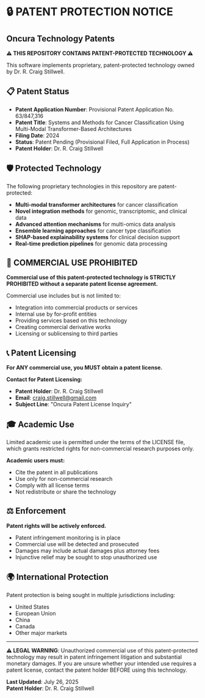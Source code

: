 # 🔒 PATENT PROTECTION NOTICE

## Oncura Technology Patents

**⚠️ THIS REPOSITORY CONTAINS PATENT-PROTECTED TECHNOLOGY ⚠️**

This software implements proprietary, patent-protected technology owned by Dr. R. Craig Stillwell.

## 📋 Patent Status
- **Patent Application Number**: Provisional Patent Application No. 63/847,316
- **Patent Title**: Systems and Methods for Cancer Classification Using Multi-Modal Transformer-Based Architectures
- **Filing Date**: 2024
- **Status**: Patent Pending (Provisional Filed, Full Application in Process)
- **Patent Holder**: Dr. R. Craig Stillwell

## 🛡️ Protected Technology
The following proprietary technologies in this repository are patent-protected:
- **Multi-modal transformer architectures** for cancer classification
- **Novel integration methods** for genomic, transcriptomic, and clinical data
- **Advanced attention mechanisms** for multi-omics data analysis
- **Ensemble learning approaches** for cancer type classification
- **SHAP-based explainability systems** for clinical decision support
- **Real-time prediction pipelines** for genomic data processing

## 🚫 COMMERCIAL USE PROHIBITED
**Commercial use of this patent-protected technology is STRICTLY PROHIBITED without a separate patent license agreement.**

Commercial use includes but is not limited to:
- Integration into commercial products or services
- Internal use by for-profit entities
- Providing services based on this technology
- Creating commercial derivative works
- Licensing or sublicensing to third parties

## 📞 Patent Licensing
**For ANY commercial use, you MUST obtain a patent license.**

**Contact for Patent Licensing:**
- **Patent Holder**: Dr. R. Craig Stillwell
- **Email**: craig.stillwell@gmail.com
- **Subject Line**: "Oncura Patent License Inquiry"

## 🎓 Academic Use
Limited academic use is permitted under the terms of the LICENSE file, which grants restricted rights for non-commercial research purposes only.

**Academic users must:**
- Cite the patent in all publications
- Use only for non-commercial research
- Comply with all license terms
- Not redistribute or share the technology

## ⚖️ Enforcement
**Patent rights will be actively enforced.**

- Patent infringement monitoring is in place
- Commercial use will be detected and prosecuted
- Damages may include actual damages plus attorney fees
- Injunctive relief may be sought to stop unauthorized use

## 🌍 International Protection
Patent protection is being sought in multiple jurisdictions including:
- United States
- European Union
- China
- Canada
- Other major markets

---
**⚠️ LEGAL WARNING**: Unauthorized commercial use of this patent-protected technology may result in patent infringement litigation and substantial monetary damages. If you are unsure whether your intended use requires a patent license, contact the patent holder BEFORE using this technology.

**Last Updated**: July 26, 2025  
**Patent Holder**: Dr. R. Craig Stillwell
